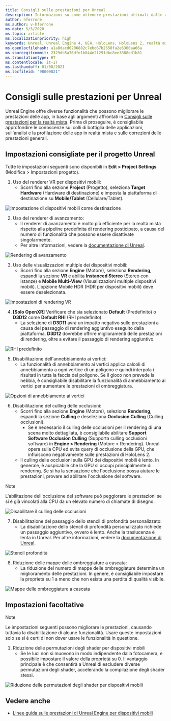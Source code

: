 ```yaml
---
title: Consigli sulle prestazioni per Unreal
description: Informazioni su come ottenere prestazioni ottimali dalle app di realtà mista con le impostazioni di progetto consigliate di Unreal.
author: hferrone
ms.author: v-hferrone
ms.date: 5/5/2020
ms.topic: article
ms.localizationpriority: high
keywords: Unreal, Unreal Engine 4, UE4, HoloLens, HoloLens 2, realtà mista, prestazioni, ottimizzazione, impostazioni, documentazione
ms.openlocfilehash: a1a8dacd0206882c7ebd67b2658fa2e6300aa66a
ms.sourcegitcommit: 2329db5a76dfe1b844e21291dbc8ee3888ed1b81
ms.translationtype: HT
ms.contentlocale: it-IT
ms.lasthandoff: 01/08/2021
ms.locfileid: "98009821"
---
```

# <a name="performance-recommendations-for-unreal"></a>Consigli sulle prestazioni per Unreal

Unreal Engine offre diverse funzionalità che possono migliorare le prestazioni delle app, in base agli argomenti affrontati in [Consigli sulle prestazioni per la realtà mista](../platform-capabilities-and-apis/understanding-performance-for-mixed-reality.md). Prima di proseguire, è consigliabile approfondire le conoscenze sui colli di bottiglia delle applicazioni, sull'analisi e la profilazione delle app in realtà mista e sulle correzioni delle prestazioni generali.

## <a name="recommended-unreal-project-settings"></a>Impostazioni consigliate per il progetto Unreal

Tutte le impostazioni seguenti sono disponibili in **Edit > Project Settings** (Modifica > Impostazioni progetto).

1. Uso del renderer VR per dispositivi mobili:
    * Scorri fino alla sezione **Project** (Progetto), seleziona **Target Hardware** (Hardware di destinazione) e imposta la piattaforma di destinazione su **Mobile/Tablet** (Cellulare/Tablet).

![Impostazione di dispositivi mobili come destinazione](images/unreal/performance-recommendations-img-01.png)

2. Uso del renderer di avanzamento: 
    * Il renderer di avanzamento è molto più efficiente per la realtà mista rispetto alla pipeline predefinita di rendering posticipato, a causa del numero di funzionalità che possono essere disattivate singolarmente. 
    * Per altre informazioni, vedere la [documentazione di Unreal](https://docs.unrealengine.com/Platforms/VR/DevelopVR/VRPerformance/index.html).

![Rendering di avanzamento](images/unreal/performance-recommendations-img-04.png)

3. Uso delle visualizzazioni multiple dei dispositivi mobili:
    * Scorri fino alla sezione **Engine** (Motore), seleziona **Rendering**, espandi la sezione **VR** e abilita **Instanced Stereo** (Stereo con istanze) e **Mobile Multi-View** (Visualizzazioni multiple dispositivi mobili). L'opzione Mobile HDR (HDR per dispositivi mobili) deve essere deselezionata.

![Impostazioni di rendering VR](images/unreal/performance-recommendations-img-03.png)

4. **[Solo OpenXR]** Verificare che sia selezionato **Default** (Predefinito) o **D3D12** come **Default RHI** (RHI predefinito):
    * La selezione di **D3D11** avrà un impatto negativo sulle prestazioni a causa del passaggio di rendering aggiuntivo eseguito dalla piattaforma. **D3D12** dovrebbe offrire miglioramenti delle prestazioni di rendering, oltre a evitare il passaggio di rendering aggiuntivo.

![RHI predefinito](images/unreal/performance-recommendations-img-09.png)

5. Disabilitazione dell'annebbiamento ai vertici: 
    * La funzionalità di annebbiamento ai vertici applica calcoli di annebbiamento a ogni vertice di un poligono e quindi interpola i risultati in tutta la faccia del poligono. Se il gioco non prevede la nebbia, è consigliabile disabilitare la funzionalità di annebbiamento ai vertici per aumentare le prestazioni di ombreggiatura.

![Opzioni di annebbiamento ai vertici](images/unreal/performance-recommendations-img-05.png)

6. Disabilitazione del culling delle occlusioni:
    * Scorri fino alla sezione **Engine** (Motore), seleziona **Rendering**, espandi la sezione **Culling** e deseleziona **Occlusion Culling** (Culling occlusioni).
        + Se è necessario il culling delle occlusioni per il rendering di una scena molto dettagliata, è consigliabile abilitare **Support Software Occlusion Culling** (Supporta culling occlusioni software) in **Engine > Rendering** (Motore > Rendering). Unreal opera sulla CPU ed evita query di occlusione della GPU, che influiscono negativamente sulle prestazioni di HoloLens 2.
    * Il culling delle occlusioni sulla GPU dei dispositivi mobili è lento. In generale, è auspicabile che la GPU si occupi principalmente di rendering. Se si ha la sensazione che l'occlusione possa aiutare le prestazioni, provare ad abilitare l'occlusione del software. 

> [!NOTE]
> L'abilitazione dell'occlusione del software può peggiorare le prestazioni se si è già vincolati alla CPU da un elevato numero di chiamate di disegno.

![Disabilitare il culling delle occlusioni](images/unreal/performance-recommendations-img-02.png)

7. Disabilitazione del passaggio dello stencil di profondità personalizzato:
    * La disabilitazione dello stencil di profondità personalizzato richiede un passaggio aggiuntivo, ovvero è lento. Anche la traslucenza è lenta in Unreal. Per altre informazioni, vedere la [documentazione di Unreal](https://docs.unrealengine.com/Engine/Performance/Guidelines/index.html).

![Stencil profondità](images/unreal/performance-recommendations-img-06.png)

8. Riduzione delle mappe delle ombreggiature a cascata: 
    * La riduzione del numero di mappe delle ombreggiature determina un miglioramento delle prestazioni. In genere, è consigliabile impostare la proprietà su 1 a meno che non esista una perdita di qualità visibile. 

![Mappe delle ombreggiature a cascata](images/unreal/performance-recommendations-img-07.png)

## <a name="optional-settings"></a>Impostazioni facoltative

> [!NOTE]
> Le impostazioni seguenti possono migliorare le prestazioni, causando tuttavia la disabilitazione di alcune funzionalità. Usare queste impostazioni solo se si è certi di non dover usare le funzionalità in questione.

1. Riduzione delle permutazioni degli shader per dispositivi mobili
    * Se le luci non si muovono in modo indipendente dalla fotocamera, è possibile impostare il valore della proprietà su 0. Il vantaggio principale è che consentirà a Unreal di escludere diverse permutazioni degli shader, accelerando la compilazione degli shader stessi.

![Riduzione delle permutazioni degli shader per dispositivi mobili](images/unreal/performance-recommendations-img-08.png)

## <a name="see-also"></a>Vedere anche

* [Linee guida sulle prestazioni di Unreal Engine per dispositivi mobili]( https://docs.unrealengine.com/Platforms/Mobile/Performance/index.html)